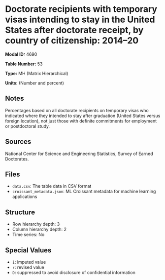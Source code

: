 # Doctorate recipients with temporary visas intending to stay in the United States after doctorate receipt, by country of citizenship: 2014&#8211;20

**Modal ID:** 4690

**Table Number:** 53

**Type:** MH (Matrix Hierarchical)

**Units:** (Number and percent)

## Notes

Percentages based on all doctorate recipients on temporary visas who indicated where they intended to stay after graduation (United States versus foreign location), not just those with definite commitments for employment or postdoctoral study.

## Sources

National Center for Science and Engineering Statistics, Survey of Earned Doctorates.

## Files

- `data.csv`: The table data in CSV format
- `croissant_metadata.json`: ML Croissant metadata for machine learning applications

## Structure

- Row hierarchy depth: 3
- Column hierarchy depth: 2
- Time series: No

## Special Values

- `i`: imputed value
- `r`: revised value
- `D`: suppressed to avoid disclosure of confidential information
